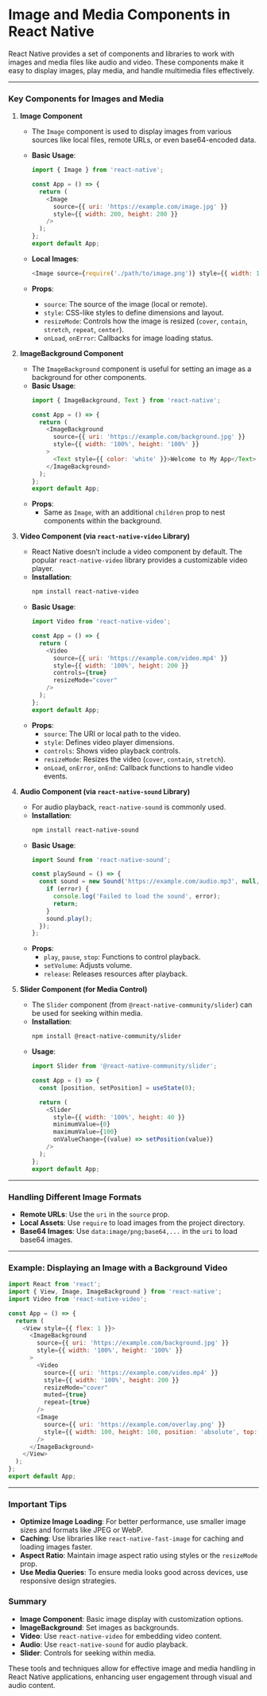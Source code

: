 # Image and Media Components in React Native

React Native provides a set of components and libraries to work with images and media files like audio and video. These components make it easy to display images, play media, and handle multimedia files effectively.

---

### Key Components for Images and Media

1. **Image Component**

   - The `Image` component is used to display images from various sources like local files, remote URLs, or even base64-encoded data.
   - **Basic Usage**:
     ```javascript
     import { Image } from 'react-native';

     const App = () => {
       return (
         <Image
           source={{ uri: 'https://example.com/image.jpg' }}
           style={{ width: 200, height: 200 }}
         />
       );
     };
     export default App;
     ```

   - **Local Images**:
     ```javascript
     <Image source={require('./path/to/image.png')} style={{ width: 100, height: 100 }} />
     ```
   - **Props**:
     - `source`: The source of the image (local or remote).
     - `style`: CSS-like styles to define dimensions and layout.
     - `resizeMode`: Controls how the image is resized (`cover`, `contain`, `stretch`, `repeat`, `center`).
     - `onLoad`, `onError`: Callbacks for image loading status.

2. **ImageBackground Component**

   - The `ImageBackground` component is useful for setting an image as a background for other components.
   - **Basic Usage**:
     ```javascript
     import { ImageBackground, Text } from 'react-native';

     const App = () => {
       return (
         <ImageBackground
           source={{ uri: 'https://example.com/background.jpg' }}
           style={{ width: '100%', height: '100%' }}
         >
           <Text style={{ color: 'white' }}>Welcome to My App</Text>
         </ImageBackground>
       );
     };
     export default App;
     ```
   - **Props**:
     - Same as `Image`, with an additional `children` prop to nest components within the background.

3. **Video Component (via `react-native-video` Library)**

   - React Native doesn’t include a video component by default. The popular `react-native-video` library provides a customizable video player.
   - **Installation**:
     ```bash
     npm install react-native-video
     ```
   - **Basic Usage**:
     ```javascript
     import Video from 'react-native-video';

     const App = () => {
       return (
         <Video
           source={{ uri: 'https://example.com/video.mp4' }}
           style={{ width: '100%', height: 200 }}
           controls={true}
           resizeMode="cover"
         />
       );
     };
     export default App;
     ```
   - **Props**:
     - `source`: The URI or local path to the video.
     - `style`: Defines video player dimensions.
     - `controls`: Shows video playback controls.
     - `resizeMode`: Resizes the video (`cover`, `contain`, `stretch`).
     - `onLoad`, `onError`, `onEnd`: Callback functions to handle video events.

4. **Audio Component (via `react-native-sound` Library)**

   - For audio playback, `react-native-sound` is commonly used.
   - **Installation**:
     ```bash
     npm install react-native-sound
     ```
   - **Basic Usage**:
     ```javascript
     import Sound from 'react-native-sound';

     const playSound = () => {
       const sound = new Sound('https://example.com/audio.mp3', null, (error) => {
         if (error) {
           console.log('Failed to load the sound', error);
           return;
         }
         sound.play();
       });
     };
     ```
   - **Props**:
     - `play`, `pause`, `stop`: Functions to control playback.
     - `setVolume`: Adjusts volume.
     - `release`: Releases resources after playback.

5. **Slider Component (for Media Control)**

   - The `Slider` component (from `@react-native-community/slider`) can be used for seeking within media.
   - **Installation**:
     ```bash
     npm install @react-native-community/slider
     ```
   - **Usage**:
     ```javascript
     import Slider from '@react-native-community/slider';

     const App = () => {
       const [position, setPosition] = useState(0);

       return (
         <Slider
           style={{ width: '100%', height: 40 }}
           minimumValue={0}
           maximumValue={100}
           onValueChange={(value) => setPosition(value)}
         />
       );
     };
     export default App;
     ```

---

### Handling Different Image Formats

- **Remote URLs**: Use the `uri` in the `source` prop.
- **Local Assets**: Use `require` to load images from the project directory.
- **Base64 Images**: Use `data:image/png;base64,...` in the `uri` to load base64 images.
  
---

### Example: Displaying an Image with a Background Video

```javascript
import React from 'react';
import { View, Image, ImageBackground } from 'react-native';
import Video from 'react-native-video';

const App = () => {
  return (
    <View style={{ flex: 1 }}>
      <ImageBackground
        source={{ uri: 'https://example.com/background.jpg' }}
        style={{ width: '100%', height: '100%' }}
      >
        <Video
          source={{ uri: 'https://example.com/video.mp4' }}
          style={{ width: '100%', height: 200 }}
          resizeMode="cover"
          muted={true}
          repeat={true}
        />
        <Image
          source={{ uri: 'https://example.com/overlay.png' }}
          style={{ width: 100, height: 100, position: 'absolute', top: 20, left: 20 }}
        />
      </ImageBackground>
    </View>
  );
};
export default App;
```

---

### Important Tips

- **Optimize Image Loading**: For better performance, use smaller image sizes and formats like JPEG or WebP.
- **Caching**: Use libraries like `react-native-fast-image` for caching and loading images faster.
- **Aspect Ratio**: Maintain image aspect ratio using styles or the `resizeMode` prop.
- **Use Media Queries**: To ensure media looks good across devices, use responsive design strategies.

### Summary

- **Image Component**: Basic image display with customization options.
- **ImageBackground**: Set images as backgrounds.
- **Video**: Use `react-native-video` for embedding video content.
- **Audio**: Use `react-native-sound` for audio playback.
- **Slider**: Controls for seeking within media.

These tools and techniques allow for effective image and media handling in React Native applications, enhancing user engagement through visual and audio content.